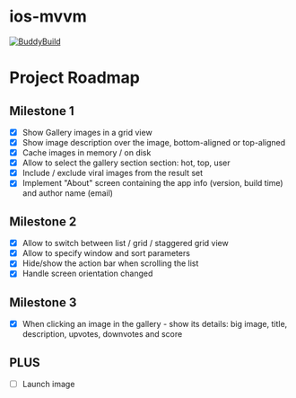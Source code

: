 # ios-mvvm

[![BuddyBuild](https://dashboard.buddybuild.com/api/statusImage?appID=5719442f14fc3f0100865fcb&branch=master&build=latest)](https://dashboard.buddybuild.com/apps/5719442f14fc3f0100865fcb/build/latest)

# Project Roadmap

## Milestone 1
- [x] Show Gallery images in a grid view
- [x] Show image description over the image, bottom-aligned or top-aligned
- [x] Cache images in memory / on disk
- [x] Allow to select the gallery section section: hot, top, user
- [x] Include / exclude viral images from the result set
- [x] Implement "About" screen containing the app info (version, build time) and author name (email)

## Milestone 2
- [x] Allow to switch between list / grid / staggered grid view
- [x] Allow to specify window and sort parameters
- [x] Hide/show the action bar when scrolling the list
- [x] Handle screen orientation changed

## Milestone 3
- [x] When clicking an image in the gallery - show its details: big image, title, description, upvotes, downvotes and score

## PLUS
- [ ] Launch image
